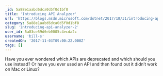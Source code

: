 ```yaml
---
_id: 5a88e1aabd6dca0d5f0d1bf8
title: 'Introducing API Analyzer'
url: 'https://blogs.msdn.microsoft.com/dotnet/2017/10/31/introducing-api-analyzer/'
category: 5a88e1aabd6dca0d5f0d1bf8
slug: 'introducing-api-analyzer-2'
user_id: 5a83ce59d6eb0005c4ecda2c
username: 'bill-s'
createdOn: '2017-11-03T09:00:22.000Z'
tags: []
---
```


Have you ever wondered which APIs are deprecated and which should you use instead? Or have you ever used an API and then found out it didn’t work on Mac or Linux?
